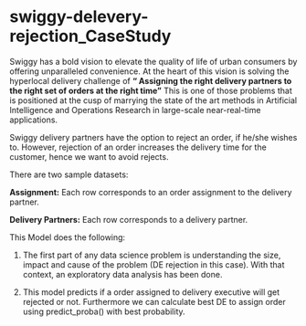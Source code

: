 # swiggy-delevery-rejection_CaseStudy
Swiggy has a bold vision to elevate the quality of life of urban consumers by offering unparalleled
convenience. At the heart of this vision is solving the hyperlocal delivery challenge of
**“ Assigning the right delivery partners to the right set of orders at the right time”**
This is one of those problems that is positioned at the cusp of marrying the state of the art
methods in Artificial Intelligence and Operations Research in large-scale near-real-time
applications. 

Swiggy delivery partners have the option to reject an order, if he/she wishes to. However, rejection
of an order increases the delivery time for the customer, hence we want to avoid rejects. 

There are two sample datasets:

**Assignment:** Each row corresponds to an order assignment to the delivery partner.

**Delivery Partners:** Each row corresponds to a delivery partner.

This Model does the following:

1. The first part of any data science problem is understanding the size, impact and cause of
the problem (DE rejection in this case). With that context, an exploratory data
analysis has been done.

2. This model predicts if a order assigned to delivery executive will get rejected or not. Furthermore we can calculate best DE to assign order using predict_proba() with best probability.

